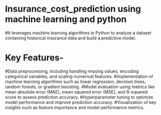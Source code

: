 # Insurance_cost_prediction using machine learning and python
#It leverages machine learning algorithms in Python to analyze a dataset containing historical insurance data and build a predictive model.
# Key Features-
#Data preprocessing, including handling missing values, encoding categorical variables, and scaling numerical features.
#Implementation of machine learning algorithms such as linear regression, decision trees, random forests, or gradient boosting.
#Model evaluation using metrics like mean absolute error (MAE), mean squared error (MSE), and R-squared score to assess prediction accuracy.
#Hyperparameter tuning to optimize model performance and improve prediction accuracy.
#Visualization of key insights such as feature importance and model performance metrics.
